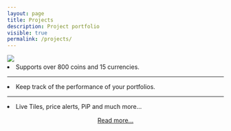 ```yaml
---
layout: page
title: Projects
description: Project portfolio
visible: true
permalink: /projects/
---
```


<div class="projects-hero-container drop-shadow">
	<img id="hero-logo" class="projects-hero-logo"
		src="https://raw.githubusercontent.com/ismaelestalayo/CryptoTracker/master/CryptoTracker/Assets/Wide-D.png">
	<img id="hero-img" class="projects-hero-img"/>
	<div class="project-hero-descr">
		<span>
			<li>Supports over 800 coins and 15 currencies.</li>
			<hr>
			<li>Keep track of the performance of your portfolios.</li>
			<hr>
			<li>Live Tiles, price alerts, PiP and much more...</li>
		</span>
		<div style="text-align: center; padding: 15px 0">
			<a class="btn" href="CryptoTracker">Read more...</a>
		</div>
	</div>
</div>

<script>
	function lightTheme() {
		document.getElementById("hero-logo").src = "https://raw.githubusercontent.com/ismaelestalayo/CryptoTracker/master/UWP/Assets/Wide-D.png";
		document.getElementById("hero-img").src = "https://raw.githubusercontent.com/ismaelestalayo/CryptoTracker/develop/Screenshots/promo/Laptop-light.png";
	}
	function darkTheme() {
		document.getElementById("hero-logo").src = "https://raw.githubusercontent.com/ismaelestalayo/CryptoTracker/master/UWP/Assets/Wide-L.png";
		document.getElementById("hero-img").src = "https://raw.githubusercontent.com/ismaelestalayo/CryptoTracker/develop/Screenshots/promo/Laptop-dark.png";
	}
</script>